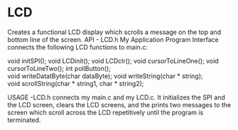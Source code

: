 LCD
====

Creates a functional LCD display which scrolls a message on the top and bottom line of the screen. 
API - LCD.h
My Application Program Interface connects the following LCD functions to main.c:

void initSPI();	
void LCDinit();	
void LCDclr(); 
void cursorToLineOne();	
void cursorToLineTwo(); 
int pollButton();	
void writeDatatByte(char dataByte);
void writeString(char * string);	
void scrollString(char * string1, char * string2);	

USAGE -LCD.h connects my main.c and my LCD.c.
It initializes the SPI and the LCD screen, clears the LCD screens, and the prints 
two messages to the screen which scroll across the LCD repetitively until the program is terminated.
